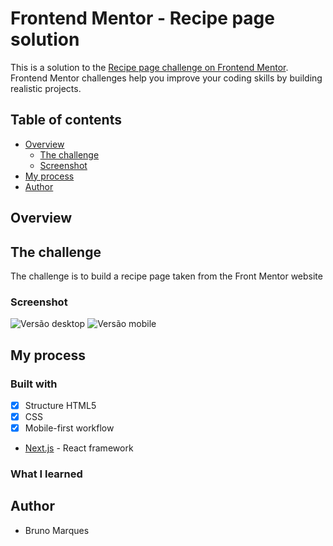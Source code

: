 # Frontend Mentor - Recipe page solution

This is a solution to the [Recipe page challenge on Frontend Mentor](https://www.frontendmentor.io/challenges/recipe-page-KiTsR8QQKm). Frontend Mentor challenges help you improve your coding skills by building realistic projects. 

## Table of contents

- [Overview](#overview)
  - [The challenge](#the-challenge)
  - [Screenshot](#screenshot)
- [My process](#my-process)
- [Author](#author)

## Overview

## The challenge

The challenge is to build a recipe page taken from the Front Mentor website

### Screenshot
![Versão desktop](./design/versao%20desktop.png)
![Versão mobile](./design/versao%20mobile.png)
## My process

### Built with

- [x] Structure HTML5
- [x] CSS 
- [x] Mobile-first workflow
- [Next.js](https://nextjs.org/) - React framework

### What I learned


## Author

- Bruno Marques
